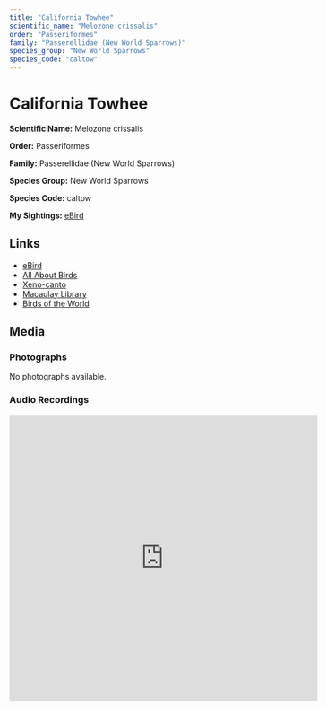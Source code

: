 ```yaml
---
title: "California Towhee"
scientific_name: "Melozone crissalis"
order: "Passeriformes"
family: "Passerellidae (New World Sparrows)"
species_group: "New World Sparrows"
species_code: "caltow"
---
```


# California Towhee

**Scientific Name:** Melozone crissalis

**Order:** Passeriformes

**Family:** Passerellidae (New World Sparrows)

**Species Group:** New World Sparrows

**Species Code:** caltow

**My Sightings:** [eBird](https://ebird.org/lifelist?r=world&time=life&spp=caltow)

## Links
* [eBird](https://ebird.org/species/caltow) 
* [All About Birds](https://www.allaboutbirds.org/guide/caltow) 
* [Xeno-canto](https://www.xeno-canto.org/species/caltow) 
* [Macaulay Library](https://search.macaulaylibrary.org/catalog?taxonCode=caltow&sort=rating_rank_desc)
* [Birds of the World](https://birdsoftheworld.org/bow/species/caltow)

## Media
### Photographs
No photographs available.

### Audio Recordings
<iframe src="https://macaulaylibrary.org/asset/626557682/embed" width="550" height="510" frameborder="0" allowfullscreen></iframe>
